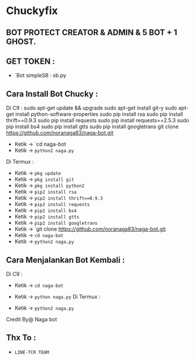 # Chuckyfix
BOT PROTECT CREATOR & ADMIN & 5 BOT + 1 GHOST.
------
GET TOKEN :
------
- `Bot simpleSB : sb.py

Cara Install Bot Chucky :
------
Di C9 :
sudo apt-get update && upgrade
sudo apt-get install git-y
sudo apt-get install python-software-properties
sudo pip install rsa
sudo pip install thrift==0.9.3
sudo pip install requests
sudo pip install requests==2.5.3
sudo pip install bs4
sudo pip install gtts
sudo pip install googletrans
git clone https://github.com/noranaga83/naga-bot.git
- Ketik -> `cd naga-bot
- Ketik -> `python2 naga.py`

Di Termux :
- Ketik -> `pkg update`
- Ketik -> `pkg install git`
- Ketik -> `pkg install python2`
- Ketik -> `pip2 install rsa`
- Ketik -> `pip2 install thrift==0.9.3`
- Ketik -> `pip2 install requests`
- Ketik -> `pip2 install bs4`
- Ketik -> `pip2 install gtts`
- Ketik -> `pip2 install googletrans`
- Ketik -> `git clone https://github.com/noranaga83/naga-bot.git
- Ketik -> `cd naga-bot`
- Ketik -> `python2 naga.py`

Cara Menjalankan Bot Kembali :
------
Di C9 :
- Ketik -> `cd naga-bot`
- Ketik -> `python naga.py`
Di Termux :

- Ketik -> `python2 naga.py`

Credit By@ Naga bot


Thx To :
------
- `LINE-TCR TEAM`

